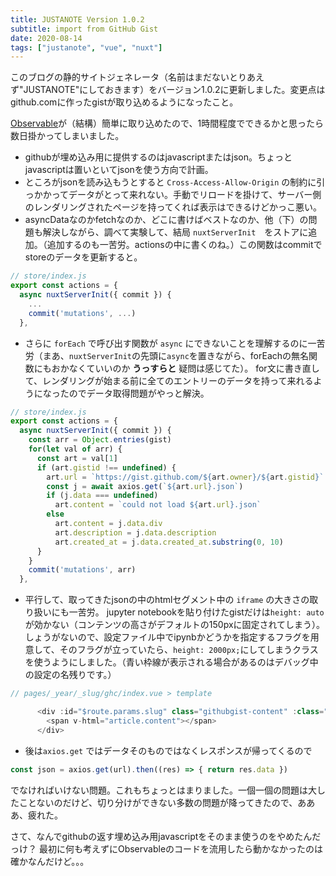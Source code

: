 ```yaml
---
title: JUSTANOTE Version 1.0.2
subtitle: import from GitHub Gist
date: 2020-08-14
tags: ["justanote", "vue", "nuxt"]
---
```

このブログの静的サイトジェネレータ（名前はまだないとりあえず"JUSTANOTE"にしておきます）をバージョン1.0.2に更新しました。変更点はgithub.comに作ったgistが取り込めるようになったこと。


[Observable](https://observablehq.com/)が（結構）簡単に取り込めたので、1時間程度でできるかと思ったら数日掛かってしまいました。

* githubが埋め込み用に提供するのはjavascriptまたはjson。ちょっとjavascriptは置いといてjsonを使う方向で計画。
* ところがjsonを読み込もうとすると `Cross-Access-Allow-Origin` の制約に引っかかってデータがとって来れない。手動でリロードを掛けて、サーバー側のレンダリングされたページを持ってくれば表示はできるけどかっこ悪い。
* asyncDataなのかfetchなのか、どこに書けばベストなのか、他（下）の問題も解決しながら、調べて実験して、結局 `nuxtServerInit`　をストアに追加。（追加するのも一苦労。actionsの中に書くのね。）この関数はcommitでstoreのデータを更新すると。

```js
// store/index.js
export const actions = {
  async nuxtServerInit({ commit }) {
    ...
    commit('mutations', ...)
  },
```

* さらに `forEach` で呼び出す関数が `async` にできないことを理解するのに一苦労（まあ、`nuxtServerInit`の先頭に`async`を置きながら、forEachの無名関数にもおかなくていいのか **うっすらと** 疑問は感じてた）。
for文に書き直して、レンダリングが始まる前に全てのエントリーのデータを持って来れるようになったのでデータ取得問題がやっと解決。

```js
// store/index.js
export const actions = {
  async nuxtServerInit({ commit }) {
    const arr = Object.entries(gist)
    for(let val of arr) {
      const art = val[1]
      if (art.gistid !== undefined) {
        art.url = `https://gist.github.com/${art.owner}/${art.gistid}`
        const j = await axios.get(`${art.url}.json`)
        if (j.data === undefined)
          art.content = `could not load ${art.url}.json`
        else
          art.content = j.data.div
          art.description = j.data.description
          art.created_at = j.data.created_at.substring(0, 10)
      }
    }
    commit('mutations', arr)
  },
```

* 平行して、取ってきたjsonの中のhtmlセグメント中の `iframe` の大きさの取り扱いにも一苦労。
jupyter notebookを貼り付けたgistだけは`height: auto`が効かない（コンテンツの高さがデフォルトの150pxに固定されてしまう）。しょうがないので、設定ファイル中でipynbかどうかを指定するフラグを用意して、そのフラグが立っていたら、`height: 2000px;`にしてしまうクラスを使うようにしました。（青い枠線が表示される場合があるのはデバッグ中の設定の名残りです。）

```js
// pages/_year/_slug/ghc/index.vue > template

      <div :id="$route.params.slug" class="githubgist-content" :class="{ 'githubgist-frame': article.frame }">
        <span v-html="article.content"></span>
      </div>

```

* 後は`axios.get` ではデータそのものではなくレスポンスが帰ってくるので

```js
const json = axios.get(url).then((res) => { return res.data })
```

でなければいけない問題。これもちょっとはまりました。一個一個の問題は大したことないのだけど、切り分けができない多数の問題が降ってきたので、あああ、疲れた。

さて、なんでgithubの返す埋め込み用javascriptをそのまま使うのをやめたんだっけ？ 最初に何も考えずにObservableのコードを流用したら動かなかったのは確かなんだけど。。。
